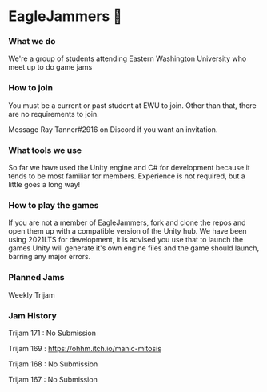 # EagleJammers 🦅

### What we do
We're a group of students attending Eastern Washington University who meet up to do game jams

### How to join
You must be a current or past student at EWU to join. Other than that, there are no requirements to join.

Message Ray Tanner#2916 on Discord if you want an invitation.

### What tools we use
So far we have used the Unity engine and C# for development because it tends to be most familiar for members.
Experience is not required, but a little goes a long way!

### How to play the games 
If you are not a member of EagleJammers, fork and clone the repos and open them up with a compatible version of the Unity hub.
We have been using 2021LTS for development, it is advised you use that to launch the games
Unity will generate it's own engine files and the game should launch, barring any major errors.

### Planned Jams
Weekly Trijam 

### Jam History
Trijam 171 : No Submission

Trijam 169 : https://ohhm.itch.io/manic-mitosis

Trijam 168 : No Submission

Trijam 167 : No Submission

<!--

**Here are some ideas to get you started:**

🙋‍♀️ A short introduction - what is your organization all about?
🌈 Contribution guidelines - how can the community get involved?
👩‍💻 Useful resources - where can the community find your docs? Is there anything else the community should know?
🍿 Fun facts - what does your team eat for breakfast?
🧙 Remember, you can do mighty things with the power of [Markdown](https://docs.github.com/github/writing-on-github/getting-started-with-writing-and-formatting-on-github/basic-writing-and-formatting-syntax)
-->
